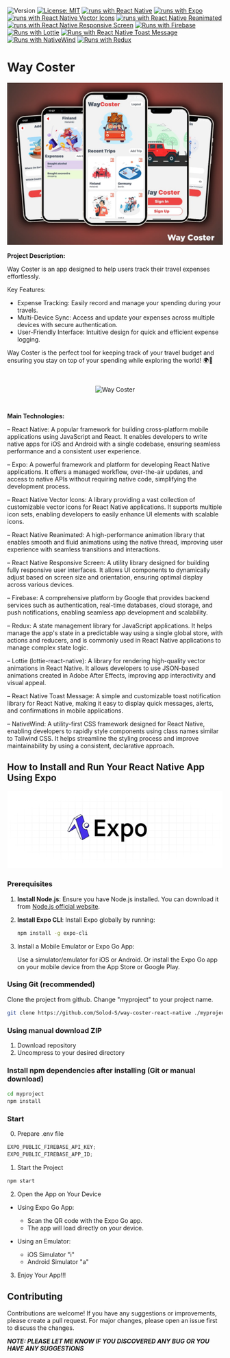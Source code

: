 ![Version](https://img.shields.io/badge/Version-1.0-blue.svg?cacheSeconds=2592000)
[![License: MIT](https://img.shields.io/badge/License-MIT-yellow.svg)](https://opensource.org/licenses/MIT)
[![runs with React Native](https://img.shields.io/badge/Runs%20with%20RN-000.svg?style=flat-square&logo=react&labelColor=f3f3f3&logoColor=61DAFB)](https://reactnative.dev/)
[![runs with Expo](https://img.shields.io/badge/Runs%20with%20Expo-000.svg?style=flat-square&logo=expo&labelColor=f3f3f3&logoColor=000020)](https://expo.dev/)
[![runs with React Native Vector Icons](https://img.shields.io/badge/Runs%20with%20RN%20Vector%20Icons-000.svg?style=flat-square&logo=react&labelColor=f3f3f3&logoColor=61DAFB)](https://github.com/oblador/react-native-vector-icons)
[![runs with React Native Reanimated](https://img.shields.io/badge/Runs%20with%20RN%20Reanimated-000.svg?style=flat-square&logo=react&labelColor=f3f3f3&logoColor=61DAFB)](https://github.com/software-mansion/react-native-reanimated)
[![runs with React Native Responsive Screen](https://img.shields.io/badge/Runs%20with%20RN%20Responsive%20Screen-000.svg?style=flat-square&logo=react&labelColor=f3f3f3&logoColor=61DAFB)](https://github.com/marudy/react-native-responsive-screen)
[![Runs with Firebase](https://img.shields.io/badge/Runs%20with%20Firebase-000.svg?style=flat-square&logo=firebase&labelColor=f3f3f3&logoColor=FFCA28)](https://firebase.google.com/)
[![Runs with Lottie](https://img.shields.io/badge/Runs%20with%20Lottie-000.svg?style=flat-square&logo=lospec&labelColor=f3f3f3&logoColor=000000)](https://github.com/lottie-react-native/lottie-react-native)
[![Runs with React Native Toast Message](https://img.shields.io/badge/Runs%20with%20RN%20Toast%20Message-000.svg?style=flat-square&logo=imessage&labelColor=f3f3f3&logoColor=61DAFB)](https://github.com/calintamas/react-native-toast-message)
[![Runs with NativeWind](https://img.shields.io/badge/Runs%20with%20NativeWind-000.svg?style=flat-square&logo=react&labelColor=f3f3f3&logoColor=4A90E2)](https://github.com/marklawlor/nativewind)
[![Runs with Redux](https://img.shields.io/badge/Runs%20with%20Redux-000.svg?style=flat-square&logo=redux&labelColor=f3f3f3&logoColor=764ABC)](https://redux.js.org/)

# Way Coster

![Way Coster](/assets/banner-min.jpg)

**Project Description:**

Way Coster is an app designed to help users track their travel expenses effortlessly.

Key Features:

- Expense Tracking: Easily record and manage your spending during your travels.
- Multi-Device Sync: Access and update your expenses across multiple devices with secure authentication.
- User-Friendly Interface: Intuitive design for quick and efficient expense logging.

Way Coster is the perfect tool for keeping track of your travel budget and ensuring you stay on top of your spending while exploring the world! 🌍💸

 <div align="center">
 <br />
 
![Way Coster](/assets/video.gif)

  <br />
</div>

**Main Technologies:**

– React Native: A popular framework for building cross-platform mobile applications using JavaScript and React. It enables developers to write native apps for iOS and Android with a single codebase, ensuring seamless performance and a consistent user experience.

– Expo: A powerful framework and platform for developing React Native applications. It offers a managed workflow, over-the-air updates, and access to native APIs without requiring native code, simplifying the development process.

– React Native Vector Icons: A library providing a vast collection of customizable vector icons for React Native applications. It supports multiple icon sets, enabling developers to easily enhance UI elements with scalable icons.

– React Native Reanimated: A high-performance animation library that enables smooth and fluid animations using the native thread, improving user experience with seamless transitions and interactions.

– React Native Responsive Screen: A utility library designed for building fully responsive user interfaces. It allows UI components to dynamically adjust based on screen size and orientation, ensuring optimal display across various devices.

– Firebase: A comprehensive platform by Google that provides backend services such as authentication, real-time databases, cloud storage, and push notifications, enabling seamless app development and scalability.

– Redux: A state management library for JavaScript applications. It helps manage the app's state in a predictable way using a single global store, with actions and reducers, and is commonly used in React Native applications to manage complex state logic.

– Lottie (lottie-react-native): A library for rendering high-quality vector animations in React Native. It allows developers to use JSON-based animations created in Adobe After Effects, improving app interactivity and visual appeal.

– React Native Toast Message: A simple and customizable toast notification library for React Native, making it easy to display quick messages, alerts, and confirmations in mobile applications.

– NativeWind: A utility-first CSS framework designed for React Native, enabling developers to rapidly style components using class names similar to Tailwind CSS. It helps streamline the styling process and improve maintainability by using a consistent, declarative approach.

## How to Install and Run Your React Native App Using Expo

![React Native App](/assets/exp.png)

### Prerequisites

1. **Install Node.js**: Ensure you have Node.js installed. You can download it from [Node.js official website](https://nodejs.org/).
2. **Install Expo CLI**: Install Expo globally by running:

   ```bash
   npm install -g expo-cli
   ```

3. Install a Mobile Emulator or Expo Go App:

   Use a simulator/emulator for iOS or Android.
   Or install the Expo Go app on your mobile device from the App Store or Google Play.

### Using Git (recommended)

Clone the project from github. Change "myproject" to your project name.

```bash
git clone https://github.com/Solod-S/way-coster-react-native ./myproject
```

### Using manual download ZIP

1.  Download repository
2.  Uncompress to your desired directory

### Install npm dependencies after installing (Git or manual download)

```bash
cd myproject
npm install
```

### Start

0. Prepare .env file

```javascript
EXPO_PUBLIC_FIREBASE_API_KEY;
EXPO_PUBLIC_FIREBASE_APP_ID;
```

1. Start the Project

```javascript
npm start
```

2. Open the App on Your Device

- Using Expo Go App:

  - Scan the QR code with the Expo Go app.
  - The app will load directly on your device.

- Using an Emulator:

  - iOS Simulator "i"
  - Android Simulator "a"

3. Enjoy Your App!!!

## Contributing

Contributions are welcome! If you have any suggestions or improvements, please create a pull request. For major changes, please open an issue first to discuss the changes.

**_NOTE: PLEASE LET ME KNOW IF YOU DISCOVERED ANY BUG OR YOU HAVE ANY SUGGESTIONS_**
